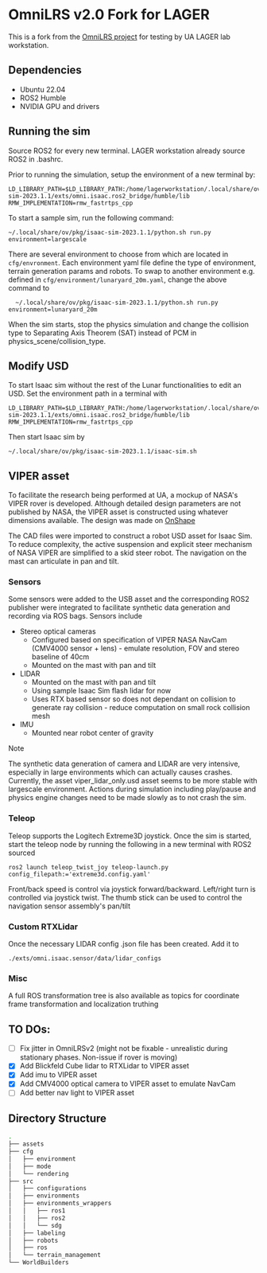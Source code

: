 # OmniLRS v2.0 Fork for LAGER

This is a fork from the [OmniLRS project](https://github.com/AntoineRichard/OmniLRS) for testing by UA LAGER lab workstation.

## Dependencies

* Ubuntu 22.04
* ROS2 Humble
* NVIDIA GPU and drivers

## Running the sim

Source ROS2 for every new terminal. LAGER workstation already source ROS2 in .bashrc.

Prior to running the simulation, setup the environment of a new terminal by:

```
LD_LIBRARY_PATH=$LD_LIBRARY_PATH:/home/lagerworkstation/.local/share/ov/pkg/isaac-sim-2023.1.1/exts/omni.isaac.ros2_bridge/humble/lib
RMW_IMPLEMENTATION=rmw_fastrtps_cpp
```

To start a sample sim, run the following command:

```
~/.local/share/ov/pkg/isaac-sim-2023.1.1/python.sh run.py environment=largescale
```

There are several environment to choose from which are located in ```cfg/envronment```. Each environment yaml file define the type of environment, terrain generation params and robots. To swap to another environment e.g. defined in ```cfg/environment/lunaryard_20m.yaml```, change the above command to 

```
  ~/.local/share/ov/pkg/isaac-sim-2023.1.1/python.sh run.py environment=lunaryard_20m
```

When the sim starts, stop the physics simulation and change the collision type to Separating Axis Theorem (SAT) instead of PCM in physics_scene/collision_type.


## Modify USD

To start Isaac sim without the rest of the Lunar functionalities to edit an USD. Set the environment path in a terminal with 

```
LD_LIBRARY_PATH=$LD_LIBRARY_PATH:/home/lagerworkstation/.local/share/ov/pkg/isaac-sim-2023.1.1/exts/omni.isaac.ros2_bridge/humble/lib
RMW_IMPLEMENTATION=rmw_fastrtps_cpp
```

Then start Isaac sim by

```
~/.local/share/ov/pkg/isaac-sim-2023.1.1/isaac-sim.sh
```

## VIPER asset
To facilitate the research being performed at UA, a mockup of NASA's VIPER rover is developed. Although detailed design parameters are not published by NASA, the VIPER asset is constructed using whatever dimensions available. The design was made on [OnShape](https://cad.onshape.com/documents/73016347d346344bedb8834a/w/3e0c13501bf66b30f9e4bfc1/e/136367780910618495a34a9c)

The CAD files were imported to construct a robot USD asset for Isaac Sim. To reduce complexity, the active suspension and explicit steer mechanism of NASA VIPER are simplified to a skid steer robot. The navigation on the mast can articulate in pan and tilt. 

### Sensors
Some sensors were added to the USB asset and the corresponding ROS2 publisher were integrated to facilitate synthetic data generation and recording via ROS bags. Sensors include

* Stereo optical cameras
  * Configured based on specification of VIPER NASA NavCam (CMV4000 sensor + lens) - emulate resolution, FOV and stereo baseline of 40cm
  * Mounted on the mast with pan and tilt
* LIDAR
  * Mounted on the mast with pan and tilt
  * Using sample Isaac Sim flash lidar for now
  * Uses RTX based sensor so does not dependant on collision to generate ray collision - reduce computation on small rock collision mesh
* IMU 
  * Mounted near robot center of gravity

>[!NOTE] 
> The synthetic data generation of camera and LIDAR are very intensive, especially in large environments which can actually causes crashes. Currently, the asset viper_lidar_only.usd asset seems to be more stable with largescale environment. Actions during simulation including play/pause and physics engine changes need to be made slowly as to not crash the sim.

### Teleop
Teleop supports the Logitech Extreme3D joystick. Once the sim is started, start the teleop node by running the following in a new terminal with ROS2 sourced

```
ros2 launch teleop_twist_joy teleop-launch.py config_filepath:='extreme3d.config.yaml'
```

Front/back speed is control via joystick forward/backward. Left/right turn is controlled via joystick twist. The thumb stick can be used to control the navigation sensor assembly's pan/tilt

### Custom RTXLidar
Once the necessary LIDAR config .json file has been created. Add it to 
```
./exts/omni.isaac.sensor/data/lidar_configs
```

### Misc
A full ROS transformation tree is also available as topics for coordinate frame transformation and localization truthing

## TO DOs:
- [ ] Fix jitter in OmniLRSv2 (might not be fixable - unrealistic during stationary phases. Non-issue if rover is moving)
- [x] Add Blickfeld Cube lidar to RTXLidar to VIPER asset
- [x] Add imu to VIPER asset
- [x] Add CMV4000 optical camera to VIPER asset to emulate NavCam
- [ ] Add better nav light to VIPER asset

## Directory Structure
```bash
.
├── assets
├── cfg
│   ├── environment
│   ├── mode
│   └── rendering
├── src
│   ├── configurations
│   ├── environments
│   ├── environments_wrappers
│   │   ├── ros1
│   │   ├── ros2
│   │   └── sdg
│   ├── labeling
│   ├── robots
│   ├── ros
│   └── terrain_management
└── WorldBuilders
```

